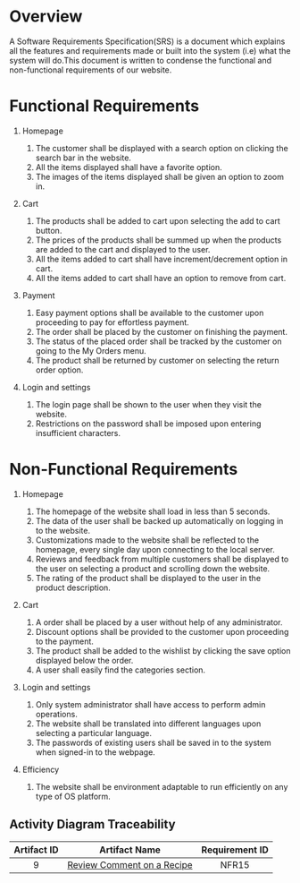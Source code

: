# Overview
A Software Requirements Specification(SRS) is a document which explains all the features and requirements made or built into the system (i.e) what the system will do.This document is written to condense the functional and non-functional requirements of our website.

# Functional Requirements

1. Homepage
	1. The customer shall be displayed with a search option on clicking the search bar in the website.
	2. All the items displayed shall have a favorite option.
	3. The images of the items displayed shall be given an option to zoom in.

2. Cart
	1. The products shall be added to cart upon selecting the add to cart button.
	2. The prices of the products shall be summed up when the products are added to the cart and displayed to the user.
	3. All the items added to cart shall have increment/decrement option in cart.
	4. All the items added to cart shall have an option to remove from cart.

3. Payment
	1. Easy payment options shall be available to the customer upon proceeding to pay for effortless payment.
	2. The order shall be placed by the customer on finishing the payment.
	3. The status of the placed order shall be tracked by the customer on going to the My Orders menu.
	4. The product shall be returned by customer on selecting the return order option.

4. Login and settings
	1. The login page shall be shown to the user when they visit the website.
	2. Restrictions on the password shall be imposed upon entering insufficient characters.

# Non-Functional Requirements

1. Homepage
 	1. The homepage of the website shall load in less than 5 seconds.
	2. The data of the user shall be backed up automatically on logging in to the website.
	3. Customizations made to the website shall be reflected to the homepage, every single day upon connecting to the local server.
	4. Reviews and feedback from multiple customers shall be displayed to the user on selecting a product and scrolling down the website.
	5. The rating of the product shall be displayed to the user in the product description.

2. Cart
	1. A order shall be placed by a user without help of any administrator.
	2. Discount options shall be provided to the customer upon proceeding to the payment.
	3. The product shall be added to the wishlist by clicking the save option displayed below the order.
	4. A user shall easily find the categories section.

3. Login and settings
	1. Only system administrator shall have access to perform admin operations. 
	2. The website shall be translated into different languages upon selecting a particular language.
	3. The passwords of existing users shall be saved in to the system when signed-in to the webpage.

4. Efficiency
	1. The website shall be environment adaptable to run efficiently on any type of OS platform.

## Activity Diagram Traceability
| Artifact ID | Artifact Name | Requirement ID |
| :-------------: | :----------: | :----------: |
| 9 |  [Review Comment on a Recipe]() | NFR15 |
